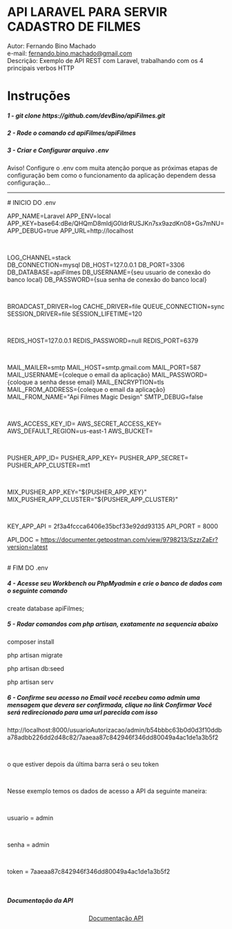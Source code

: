 # API LARAVEL PARA SERVIR CADASTRO DE FILMES
Autor: Fernando Bino Machado<br>
e-mail: fernando.bino.machado@gmail.com<br>
Descrição: Exemplo de API REST com Laravel, trabalhando com os 4 principais verbos HTTP

<h1>Instruções</h1>

<h5>1 - git clone https://github.com/devBino/apiFilmes.git</h5>
<h5>2 - Rode o comando cd apiFilmes/apiFilmes</h5>
<h5>3 - Criar e Configurar arquivo .env </h5>
<p>Aviso! Configure o .env com muita atenção porque as próximas etapas de configuração bem como o funcionamento da aplicação dependem dessa configuração...</p>
<hr>
# INICIO DO .env
<p>
APP_NAME=Laravel
APP_ENV=local
APP_KEY=base64:dBe/QHQmD8mldjG0ldrRUSJKn7sx9azdKn08+Gs7mNU=
APP_DEBUG=true
APP_URL=http://localhost
</p><br>
<p>
LOG_CHANNEL=stack
<br>
DB_CONNECTION=mysql
DB_HOST=127.0.0.1
DB_PORT=3306
DB_DATABASE=apiFilmes
DB_USERNAME={seu usuario de conexão do banco local}
DB_PASSWORD={sua senha de conexão do banco local}
</p><br>
<p>
BROADCAST_DRIVER=log
CACHE_DRIVER=file
QUEUE_CONNECTION=sync
SESSION_DRIVER=file
SESSION_LIFETIME=120
</p><br>
<p>
REDIS_HOST=127.0.0.1
REDIS_PASSWORD=null
REDIS_PORT=6379
</p><br>
<p>
MAIL_MAILER=smtp
MAIL_HOST=smtp.gmail.com
MAIL_PORT=587
MAIL_USERNAME={coleque o email da aplicação}
MAIL_PASSWORD={coloque a senha desse email}
MAIL_ENCRYPTION=tls
MAIL_FROM_ADDRESS={coleque o email da aplicação}
MAIL_FROM_NAME="Api Filmes Magic Design"
SMTP_DEBUG=false
</p><br>
<p>
AWS_ACCESS_KEY_ID=
AWS_SECRET_ACCESS_KEY=
AWS_DEFAULT_REGION=us-east-1
AWS_BUCKET=
</p><br>
<p>
PUSHER_APP_ID=
PUSHER_APP_KEY=
PUSHER_APP_SECRET=
PUSHER_APP_CLUSTER=mt1
</p><br>
<p>
MIX_PUSHER_APP_KEY="${PUSHER_APP_KEY}"
MIX_PUSHER_APP_CLUSTER="${PUSHER_APP_CLUSTER}"
</p><br>
<p>
KEY_APP_API = 2f3a4fccca6406e35bcf33e92dd93135
API_PORT = 8000

API_DOC = https://documenter.getpostman.com/view/9798213/SzzrZaEr?version=latest
</p><br>
# FIM DO .env
</hr>

<h5>4 - Acesse seu Workbench ou PhpMyadmin e crie o banco de dados com o seguinte comando</h5>
    <p>create database apiFilmes;</p>

<h5>5 - Rodar comandos com php artisan, exatamente na sequencia abaixo</h5>
    <p>composer install</p>
    <p>php artisan migrate</p>
    <p>php artisan db:seed</p>
    <p>php artisan serv</p>

<h5>6 - Confirme seu acesso no Email você recebeu como admin uma mensagem que devera ser confirmada, clique no link Confirmar
    Você será redirecionado para uma url parecida com isso</h5>
    <p>http://localhost:8000/usuarioAutorizacao/admin/b54bbbc63b0d0d3f10ddba78adbb226dd2d48c82/7aaeaa87c842946f346dd80049a4ac1de1a3b5f2</p><br>
    <p>o que estiver depois da última barra será o seu token</p><br>
    <p>Nesse exemplo temos os dados de acesso a API da seguinte maneira:</p><br>
    <p>usuario = admin</p><br>
    <p>senha = admin</p><br>
    <p>token = 7aaeaa87c842946f346dd80049a4ac1de1a3b5f2</p><br>
    

<h5>Documentação da API</h5>
<p><center><a href="https://documenter.getpostman.com/view/9798213/SzzrZaEr?version=latest" target="_blank">Documentação API</a></center></p>